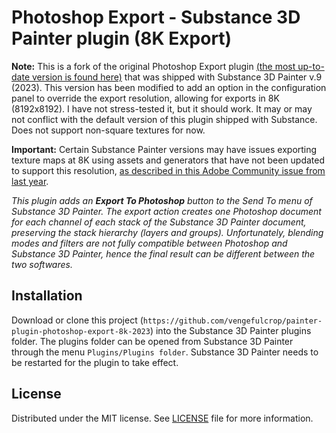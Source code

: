 # Photoshop Export - Substance 3D Painter plugin (8K Export)

**Note:** This is a fork of the original Photoshop Export plugin [(the most up-to-date version is found here)](https://github.com/AllegorithmicSAS/painter-plugin-photoshop-export) that was shipped with Substance 3D Painter v.9 (2023). This version has been modified to add an option in the configuration panel to override the export resolution, allowing for exports in 8K (8192x8192). I have not stress-tested it, but it should work. It may or may not conflict with the default version of this plugin shipped with Substance. Does not support non-square textures for now. 

**Important:** Certain Substance Painter versions may have issues exporting texture maps at 8K using assets and generators that have not been updated to support this resolution, [as described in this Adobe Community issue from last year](https://community.adobe.com/t5/substance-3d-painter-discussions/substance-painter-not-exporting-8k-maps-correctly/td-p/13007331).

_This plugin adds an __Export To Photoshop__ button to the Send To menu of Substance 3D Painter. The export action creates one Photoshop document for each channel of each stack of the Substance 3D Painter document, preserving the stack hierarchy (layers and groups). Unfortunately, blending modes and filters are not fully compatible between Photoshop and Substance 3D Painter, hence the final result can be different between the two softwares._

## Installation

Download or clone this project (`https://github.com/vengefulcrop/painter-plugin-photoshop-export-8k-2023`) into the Substance 3D Painter plugins folder. The plugins folder can be opened from Substance 3D Painter through the menu ``Plugins/Plugins folder``. Substance 3D Painter needs to be restarted for the plugin to take effect.

## License

Distributed under the MIT license. See [LICENSE](LICENSE) file for more information.
